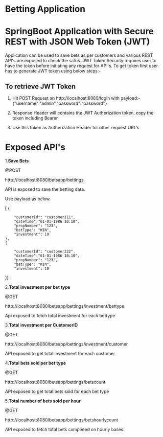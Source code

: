 # Betting Application

# SpringBoot Application with Secure REST with JSON Web Token (JWT)

Application can be used to save bets as per customers and various REST API's are exposed to check the satus.
JWT Token Security requires user to have the token before initiating any request for API's. To get token first user has to generate JWT token using below steps:-

## To retrieve JWT Token

1) Hit POST Request on http://localhost:8080/login
	 with payload:-
	 	{"username":"admin","password":"password"}
		
2) Response Header will contains the JWT Autherization token, copy the token including Bearer

3) Use this token as Autherization Header for other request URL's



# Exposed API's

1.**Save Bets**

@POST

http://localhost:8080/betsapp/bettings

API is exposed to save the betting data.

Use payload as below.

[
{
        
        "customerId": "customer111",
        "dateTime":"01-01-1986 10:10",
        "propNumber": "123",
        "betType": "WIN",
        "investment": 10
    },
    {
        
        "customerId": "customer222",
        "dateTime":"01-01-1986 10:10",
        "propNumber": "123",
        "betType": "WIN",
        "investment": 10
        
 }]


2.**Total investment per bet type**

@GET

http://localhost:8080/betsapp/bettings/investment/bettype

Api exposed to fetch total investment for each bettype

	


3.**Total investment per CustomerID**

@GET

http://localhost:8080/betsapp/bettings/investment/customer

API exposed to get total investment for each customer



4.**Total bets sold per bet type**

@GET

http://localhost:8080/betsapp/bettings/betscount

API exposed to get total bets sold for each bet type



5.**Total number of bets sold per hour**

@GET

http://localhost:8080/betsapp/bettings/betshourlycount

API exposed to fetch total bets completed on hourly bases
